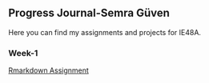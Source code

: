## Progress Journal-Semra Güven
Here you can find my assignments and projects for IE48A.
### Week-1
[Rmarkdown Assignment](https:///Users/semraguven/Desktop/Untitled.html)
